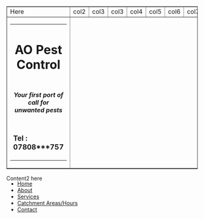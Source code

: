<html>
<head>
	<link href="/css/bootstrap.min.css" rel="stylesheet">
	<script src="/js/jquery.min.js"></script>
	<script src="/js/bootstrap.min.js"></script>
<!--Google Maps-->
<script src="https://maps.google.com/maps/api/js"></script>
<style>
.titleDIV {
    width: 100%;
    height: 170px;
    background-color: #004d00;
	color: white;
}

.footerDIV {
    width: 100%;
    height: 40px;
    background-color: #004d00;
	color: white;
}
.body {
    width: 100%;
}

.container {
    position: relative;
    width: 100%;
    max-width: 400px;
}

.container img {
    width: 100%;
    height: auto;
}

.container .btn {
    position: absolute;
    top: 50%;
    left: 50%;
    transform: translate(-50%, -50%);
    -ms-transform: translate(-50%, -50%);
    background-color: #555;
    color: white;
    font-size: 16px;
    padding: 12px 24px;
    border: none;
    cursor: pointer;
    border-radius: 5px;
    text-align: center;
}

.container .btn:hover {
    background-color: black;
}
.navbar-nav.navbar-center {
    position: absolute;
    left: 30%;
    transform: translatex(-30%);
}
</style>

</head>
<body>
<table width="100%" border="1">
	<tr><td>Here</td><td>col2</td><td>col3</td>
	<td>col3</td>
	<td>col4</td>
	<td>col5</td>
	<td>col6</td>
	<td>col7</td>
	<td>col8</td>
	<td>col9</td>
	<td>col10</td>
	<td>col11</td></tr>
<tr><td>
	<div id="titleDIV">
		<table width="90%" align="center">
		<tr>
			<td align="center">
				<h1>AO Pest Control</H1>
			</td>
		</tr>
		<tr>
			<td align="center">	
				<h4><i>Your first port of call for unwanted pests</i></h4>
			</td>
		</tr>
		<tr>
			<td align="left">
				<h3>Tel : 07808***757</h3>
			</td>
		</tr>
	</table>
	</div>	
</td></tr><table>
<nav class="navbar navbar-default">
  <div class="container-fluid">
    <ul class="nav navbar-nav navbar-center">
      <li><a href="readme2">Home</a></li>
      <li><a href="About">About</a></li>
      <li><a href="services">Services</a></li>
      <li class="active"><a href="catchment">Catchment Areas/Hours</a></li>
      <li><a href="ContactUs">Contact</a></li>
    </ul>
  </div>
</nav>

Content2 here

</body>
</html>
